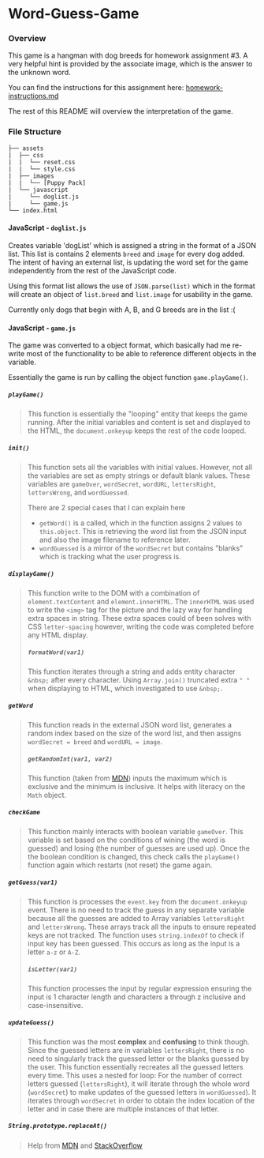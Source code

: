 # Word-Guess-Game

### Overview

This game is a hangman with dog breeds for homework assignment #3. A very helpful hint is provided by the associate image, which is the answer to the unknown word.

You can find the instructions for this assignment here: [homework-instructions.md][]

The rest of this README will overview the interpretation of the game.

[homework-instructions.md]: https://github.com/ekeoid/Word-Guess-Game/blob/master/homework-instructions.md

### File Structure

```
├── assets
|  ├── css
|  |  └── reset.css
|  |  └── style.css
|  ├── images
|  |  └── [Puppy Pack]
|  └── javascript
|     └── doglist.js
|     └── game.js
└── index.html
```

#### JavaScript - `doglist.js`

Creates variable 'dogList' which is assigned a string in the format of a JSON list. This list is contains 2 elements `breed` and `image` for every dog added. The intent of having an external list, is updating the word set for the game independently from the rest of the JavaScript code.

Using this format list allows the use of `JSON.parse(list)` which in the format will create an object of `list.breed` and `list.image` for usability in the game.

Currently only dogs that begin with A, B, and G breeds are in the list :(


#### JavaScript - `game.js`

The game was converted to a object format, which basically had me re-write most of the functionality to be able to reference different objects in the variable.

Essentially the game is run by calling the object function `game.playGame()`. 

##### `playGame()`
> This function is essentially the "looping" entity that keeps the game running. After the initial variables and content is set and displayed to the HTML, the `document.onkeyup` keeps the rest of the code looped. 

##### `init()`
> This function sets all the variables with initial values. However, not all the variables are set as empty strings or default blank values.
> These variables are `gameOver`, `wordSecret`, `wordURL`, `lettersRight`, `lettersWrong`, and `wordGuessed`.
>
> There are 2 special cases that I can explain here
> - `getWord()` is a called, which in the function assigns 2 values to `this.object`. This is retrieving the word list from the JSON input and also the image filename to reference later.
> - `wordGuessed` is a mirror of the `wordSecret` but contains "blanks" which is tracking what the user progress is.

##### `displayGame()`
> This function write to the DOM with a combination of `element.textContent` and `element.innerHTML`. The `innerHTML` was used to write the `<img>` tag for the picture and the lazy way for handling extra spaces in string.
> These extra spaces could of been solves with CSS `letter-spacing` however, writing the code was completed before any HTML display.
>
>
> ##### `formatWord(var1)`
> This function iterates through a string and adds entity character `&nbsp;` after every character. Using `Array.join()` truncated extra `" "` when displaying to HTML, which investigated to use `&nbsp;`.

##### `getWord`
> This function reads in the external JSON word list, generates a random index based on the size of the word list, and then assigns  `wordSecret = breed` and `wordURL = image`. 
>
> ##### `getRandomInt(var1, var2)`
> This function (taken from [MDN][]) inputs the maximum which is exclusive and the minimum is inclusive. It helps with literacy on the `Math` object. 

[MDN]: https://developer.mozilla.org/en-US/docs/Web/JavaScript/Reference/Global_Objects/Math/random

##### `checkGame`
> This function mainly interacts with boolean variable `gameOver`. This variable is set based on the conditions of wining (the word is guessed) and losing (the number of guesses are used up). Once the the boolean condition is changed, this check calls the `playGame()` function again which restarts (not reset) the game again. 


##### `getGuess(var1)`
> This function is processes the `event.key` from the `document.onkeyup` event. There is no need to track the guess in any separate variable because all the guesses are added to Array variables `lettersRight` and `lettersWrong`. These arrays track all the inputs to ensure repeated keys are not tracked.
> The function uses `string.indexOf` to check if input key has been guessed. This occurs as long as the input is a letter `a-z` or `A-Z`.
>
> ##### `isLetter(var1)`
> This function processes the input by regular expression ensuring the input is 1 character length and characters a through z inclusive and case-insensitive.

##### `updateGuess()`
> This function was the most **complex** and **confusing** to think though. Since the guessed letters are in variables `lettersRight`, there is no need to singularly track the guessed letter or the blanks guessed by the user. This function essentially recreates all the guessed letters every time.
> This uses a nested for loop: For the number of correct letters guessed (`lettersRight`), it will iterate through the whole word (`wordSecret`) to make updates of the guessed letters in `wordGuessed`). It iterates through `wordSecret` in order to obtain the index location of the letter and in case there are multiple instances of that letter.

##### `String.prototype.replaceAt()`
> Help from [MDN][] and [StackOverflow][]
>

[StackOverflow]: https://stackoverflow.com/questions/1431094/how-do-i-replace-a-character-at-a-particular-index-in-javascript

[MDN]: https://developer.mozilla.org/en-US/docs/Web/JavaScript/Reference/Global_Objects/String/replace


